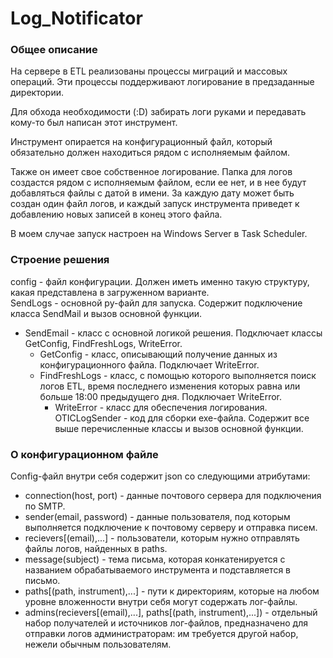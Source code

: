 # Log_Notificator

### Общее описание ###

На сервере в ETL реализованы процессы миграций и массовых операций. Эти процессы поддерживают логирование в предзаданные директории.

Для обхода необходимости (:D) забирать логи руками и передавать кому-то был написан этот инструмент.

Инструмент опирается на конфигурационный файл, который обязательно должен находиться рядом с исполняемым файлом.

Также он имеет свое собственное логирование. Папка для логов создастся рядом с исполняемым файлом, если ее нет, и в нее будут добавляться файлы с датой в имени. За каждую дату может быть создан один файл логов, и каждый запуск инструмента приведет к добавлению новых записей в конец этого файла.

В моем случае запуск настроен на Windows Server в Task Scheduler.

### Строение решения ###

config - файл конфигурации. Должен иметь именно такую структуру, какая представлена в загруженном варианте.<br>
SendLogs - основной py-файл для запуска. Содержит подключение класса SendMail и вызов основной функции.<br>
- SendEmail - класс с основной логикой решения. Подключает классы GetConfig, FindFreshLogs, WriteError.<br>
  - GetConfig - класс, описывающий получение данных из конфигурационного файла. Подключает WriteError.<br>
  - FindFreshLogs - класс, с помощью которого выполняется поиск логов ETL, время последнего изменения которых равна или больше 18:00 предыдущего дня. Подключает WriteError.<br>
    - WriteError - класс для обеспечения логирования.<br>
OTICLogSender - код для сборки exe-файла. Содержит все выше перечисленные классы и вызов основной функции.

### О конфигурационном файле ###

Config-файл внутри себя содержит json со следующими атрибутами:
* connection(host, port) - данные почтового сервера для подключения по SMTP.
* sender(email, password) - данные пользователя, под которым выполняется подключение к почтовому серверу и отправка писем.
* recievers[(email),...] - пользователи, которым нужно отправлять файлы логов, найденных в paths.
* message(subject) - тема письма, которая конкатенируется с названием обрабатываемого инструмента и подставляется в письмо.
* paths[(path, instrument),...] - пути к директориям, которые на любом уровне вложенности внутри себя могут содержать лог-файлы.
* admins(recievers[(email),...], paths[(path, instrument),...]) - отдельный набор получателей и источников лог-файлов, предназначено для отправки логов администраторам: им требуется другой набор, нежели обычным пользователям.
